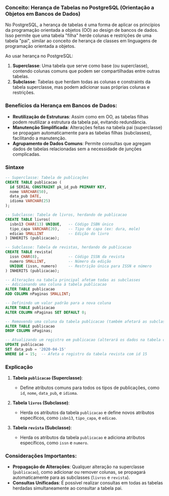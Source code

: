 ### Conceito: Herança de Tabelas no PostgreSQL (Orientação a Objetos em Bancos de Dados)

No PostgreSQL, a herança de tabelas é uma forma de aplicar os princípios da programação orientada a objetos (OO) ao design de bancos de dados. Isso permite que uma tabela "filha" herde colunas e restrições de uma tabela "pai", similar ao conceito de herança de classes em linguagens de programação orientada a objetos. 

Ao usar herança no PostgreSQL:

1. **Superclasse**: Uma tabela que serve como base (ou superclasse), contendo colunas comuns que podem ser compartilhadas entre outras tabelas.
2. **Subclasse**: Tabelas que herdam todas as colunas e constraints da tabela superclasse, mas podem adicionar suas próprias colunas e restrições.

### Benefícios da Herança em Bancos de Dados:
- **Reutilização de Estruturas**: Assim como em OO, as tabelas filhas podem reutilizar a estrutura da tabela pai, evitando redundância.
- **Manutenção Simplificada**: Alterações feitas na tabela pai (superclasse) se propagam automaticamente para as tabelas filhas (subclasses), facilitando a manutenção.
- **Agrupamento de Dados Comuns**: Permite consultas que agregam dados de tabelas relacionadas sem a necessidade de junções complicadas.

### Sintaxe 

```sql
-- Superclasse: Tabela de publicações
CREATE TABLE publicacao (
  id SERIAL CONSTRAINT pk_id_pub PRIMARY KEY,
  nome VARCHAR(50),
  data_pub DATE,
  idioma VARCHAR(25)
);

-- Subclasse: Tabela de livros, herdando de publicacao
CREATE TABLE livros(
  isbn13 CHAR(13) UNIQUE,   -- Código ISBN único
  tipo_capa VARCHAR(20),    -- Tipo de capa (ex: dura, mole)
  edicao SMALLINT           -- Edição do livro
) INHERITS (publicacao);

-- Subclasse: Tabela de revistas, herdando de publicacao
CREATE TABLE revista(
  issn CHAR(8),             -- Código ISSN da revista
  numero SMALLINT,          -- Número da edição
  UNIQUE (issn, numero)     -- Restrição única para ISSN e número
) INHERITS (publicacao);

-- Alterações na tabela principal afetam todas as subclasses
-- Adicionando uma coluna à tabela publicacao
ALTER TABLE publicacao
ADD COLUMN nPaginas SMALLINT;

-- Definindo um valor padrão para a nova coluna
ALTER TABLE publicacao
ALTER COLUMN nPaginas SET DEFAULT 0;

-- Removendo uma coluna da tabela publicacao (também afetará as subclasses)
ALTER TABLE publicacao
DROP COLUMN nPaginas;

-- Atualizando um registro em publicacao (alterará os dados na tabela correspondente)
UPDATE publicacao
SET data_pub = '2020-04-15'
WHERE id = 15;  -- Afeta o registro da tabela revista com id 15
```

### Explicação

1. **Tabela `publicacao` (Superclasse)**:
   - Define atributos comuns para todos os tipos de publicações, como `id`, `nome`, `data_pub`, e `idioma`.
   
2. **Tabela `livros` (Subclasse)**:
   - Herda os atributos da tabela `publicacao` e define novos atributos específicos, como `isbn13`, `tipo_capa`, e `edicao`.

3. **Tabela `revista` (Subclasse)**:
   - Herda os atributos da tabela `publicacao` e adiciona atributos específicos, como `issn` e `numero`.

### Considerações Importantes:
- **Propagação de Alterações**: Qualquer alteração na superclasse (`publicacao`), como adicionar ou remover colunas, se propagará automaticamente para as subclasses (`livros` e `revista`).
- **Consultas Unificadas**: É possível realizar consultas em todas as tabelas herdadas simultaneamente ao consultar a tabela pai.
